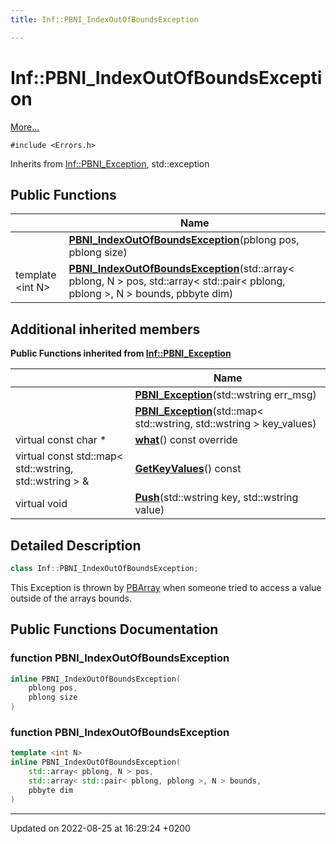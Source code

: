 ```yaml
---
title: Inf::PBNI_IndexOutOfBoundsException

---
```


# Inf::PBNI_IndexOutOfBoundsException



 [More...](#detailed-description)


`#include <Errors.h>`

Inherits from [Inf::PBNI_Exception](/doxygen/Classes/class_inf_1_1_p_b_n_i___exception/), std::exception

## Public Functions

|                | Name           |
| -------------- | -------------- |
| | **[PBNI_IndexOutOfBoundsException](/doxygen/Classes/class_inf_1_1_p_b_n_i___index_out_of_bounds_exception/#function-pbni-indexoutofboundsexception)**(pblong pos, pblong size) |
| template <int N\> <br>| **[PBNI_IndexOutOfBoundsException](/doxygen/Classes/class_inf_1_1_p_b_n_i___index_out_of_bounds_exception/#function-pbni-indexoutofboundsexception)**(std::array< pblong, N > pos, std::array< std::pair< pblong, pblong >, N > bounds, pbbyte dim) |

## Additional inherited members

**Public Functions inherited from [Inf::PBNI_Exception](/doxygen/Classes/class_inf_1_1_p_b_n_i___exception/)**

|                | Name           |
| -------------- | -------------- |
| | **[PBNI_Exception](/doxygen/Classes/class_inf_1_1_p_b_n_i___exception/#function-pbni-exception)**(std::wstring err_msg) |
| | **[PBNI_Exception](/doxygen/Classes/class_inf_1_1_p_b_n_i___exception/#function-pbni-exception)**(std::map< std::wstring, std::wstring > key_values) |
| virtual const char * | **[what](/doxygen/Classes/class_inf_1_1_p_b_n_i___exception/#function-what)**() const override |
| virtual const std::map< std::wstring, std::wstring > & | **[GetKeyValues](/doxygen/Classes/class_inf_1_1_p_b_n_i___exception/#function-getkeyvalues)**() const |
| virtual void | **[Push](/doxygen/Classes/class_inf_1_1_p_b_n_i___exception/#function-push)**(std::wstring key, std::wstring value) |


## Detailed Description

```cpp
class Inf::PBNI_IndexOutOfBoundsException;
```


This Exception is thrown by [PBArray](/doxygen/Classes/class_inf_1_1_p_b_array/) when someone tried to access a value outside of the arrays bounds. 

## Public Functions Documentation

### function PBNI_IndexOutOfBoundsException

```cpp
inline PBNI_IndexOutOfBoundsException(
    pblong pos,
    pblong size
)
```


### function PBNI_IndexOutOfBoundsException

```cpp
template <int N>
inline PBNI_IndexOutOfBoundsException(
    std::array< pblong, N > pos,
    std::array< std::pair< pblong, pblong >, N > bounds,
    pbbyte dim
)
```


-------------------------------

Updated on 2022-08-25 at 16:29:24 +0200